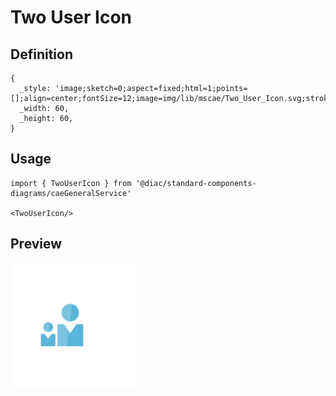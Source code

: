 # Two User Icon

## Definition

```
{
  _style: 'image;sketch=0;aspect=fixed;html=1;points=[];align=center;fontSize=12;image=img/lib/mscae/Two_User_Icon.svg;strokeColor=none;',
  _width: 60,
  _height: 60,
}
```

## Usage

```
import { TwoUserIcon } from '@diac/standard-components-diagrams/caeGeneralService'

<TwoUserIcon/>
```

## Preview

<img src="./two-user-icon.png" width="200"/>
